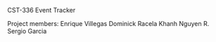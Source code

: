 CST-336
Event Tracker

Project members:
Enrique Villegas
Dominick Racela
Khanh Nguyen
R. Sergio Garcia
